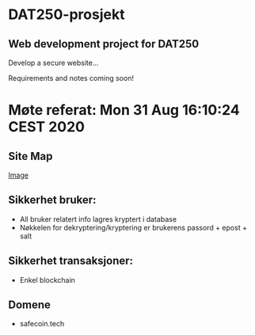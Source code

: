 # DAT250-prosjekt

## Web development project for DAT250

Develop a secure website...

Requirements and notes coming soon!

# Møte referat:       Mon 31 Aug 16:10:24 CEST 2020

## Site Map

[Image](./Doc/assets/Pagemap.png)

<!-- 
Frontpage
- Innlogging
- Div info

- Autentisering

### Oversikt

- Kontooversikt
- Saldo
- Lenker til underliggende sider


### Transaksjonshistorikk

- Velg konto og se hele transaksjonshistorikk for den kontoen (read only, sorterbart)


### Overføre

- Overføre mellom egne kontoer


### Betale

Betale til en annen konto
1. Fylle ut betalingsinfo
2. Oppsumering av betalingsinfo
3. Fortsett/Avbryt

**Autentisering**
- Bekreftelse på betaling -->


## Sikkerhet bruker:

- All bruker relatert info lagres kryptert i database
- Nøkkelen for dekryptering/kryptering er brukerens passord + epost + salt


## Sikkerhet transaksjoner:

- Enkel blockchain


## Domene

- safecoin.tech




